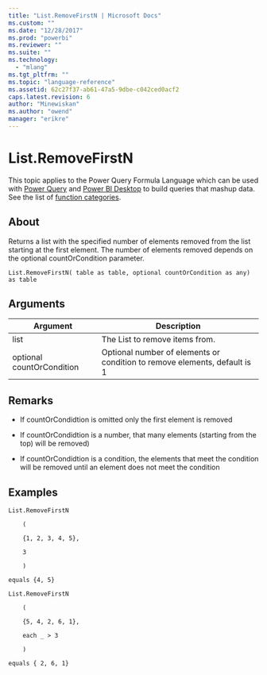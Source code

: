 ```yaml
---
title: "List.RemoveFirstN | Microsoft Docs"
ms.custom: ""
ms.date: "12/28/2017"
ms.prod: "powerbi"
ms.reviewer: ""
ms.suite: ""
ms.technology: 
  - "mlang"
ms.tgt_pltfrm: ""
ms.topic: "language-reference"
ms.assetid: 62c27f37-ab61-47a5-9dbe-c042ced0acf2
caps.latest.revision: 6
author: "Minewiskan"
ms.author: "owend"
manager: "erikre"
---
```

# List.RemoveFirstN
This topic applies to the Power Query Formula Language which can be used with [Power Query](https://support.office.com/article/Introduction-to-Microsoft-Power-Query-for-Excel-6E92E2F4-2079-4E1F-BAD5-89F6269CD605) and [Power BI Desktop](http://go.microsoft.com/fwlink/p/?LinkId=618607) to build queries that mashup data. See the list of [function categories](https://msdn.microsoft.com/en-us/library/mt211003.aspx).  
  
## About  
Returns a list with the specified number of elements removed from the list starting at the first element. The number of elements removed depends on the optional countOrCondition parameter.  
  
```  
List.RemoveFirstN( table as table, optional countOrCondition as any) as table  
```  
  
## Arguments  
  
|Argument|Description|  
|------------|---------------|  
|list|The List to remove items from.|  
|optional countOrCondition|Optional number of elements  or condition to remove elements, default is 1|  
  
## Remarks  
  
-   If countOrCondidtion is omitted only the first element is removed  
  
-   If countOrCondidtion is a number, that many elements (starting from the top) will be removed)  
  
-   If countOrCondidtion is a condition, the elements that meet the condition will be removed until an element does not meet the condition  
  
## Examples  
  
```  
List.RemoveFirstN  
  
    (  
  
    {1, 2, 3, 4, 5},  
  
    3  
  
    )  
  
equals {4, 5}  
  
List.RemoveFirstN  
  
    (  
  
    {5, 4, 2, 6, 1},  
  
    each _ > 3  
  
    )  
  
equals { 2, 6, 1}  
```  
